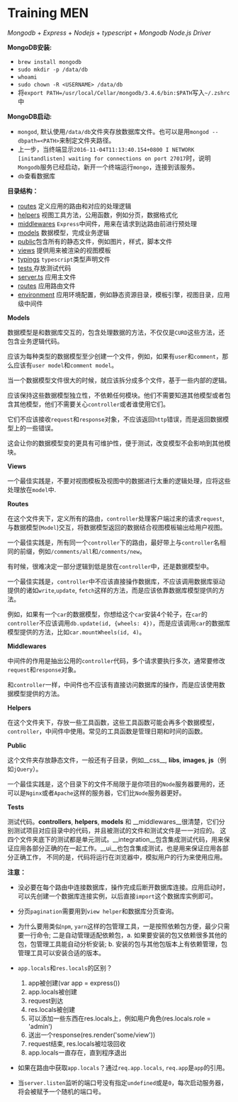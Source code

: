 # Training MEN

_Mongodb_ + _Express_ + _Nodejs_ + _typescript_ + _Mongodb Node.js Driver_

__MongoDB安装:__

*   `brew install mongodb`
*   `sudo mkdir -p /data/db`
*   `whoami`
*   `sudo chown -R <USERNAME> /data/db`
*   将`export PATH=/usr/local/Cellar/mongodb/3.4.6/bin:$PATH`写入`~/.zshrc`中

__MongoDB启动:__

*   `mongod`, 默认使用`/data/db`文件夹存放数据库文件。也可以是用`mongod --dbpath=<PATH>`来制定文件夹路径。
*   上一步，当终端显示`2016-11-04T11:13:40.154+0800 I NETWORK  [initandlisten] waiting for connections on port 27017`时，说明`Mongodb`服务已经启动，新开一个终端运行`mongo`，连接到该服务。
*   `db`查看数据库

__目录结构：__

*   [routes](./src/routes) 定义应用的路由和对应的处理逻辑
*   [helpers](./src/helpers) 视图工具方法，公用函数，例如分页，数据格式化
*   [middlewares](./src/middlewares) `Express`中间件，用来在请求到达路由前进行预处理
*   [models](./src/models) 数据模型，完成业务逻辑
*   [public](./src/public)包含所有的静态文件，例如图片，样式，脚本文件
*   [views](./src/views) 提供用来被渲染的视图模板
*   [typings](./src/typings) `typescript`类型声明文件
*   [tests ](./tests)存放测试代码
*   [server.ts](./src/server.ts) 应用主文件
*   [routes](./src/routes) 应用路由文件
*   [environment](./src/environment) 应用环境配置，例如静态资源目录，模板引擎，视图目录，应用级中间件

__Models__

数据模型是和数据库交互的，包含处理数据的方法，不仅仅是`CURD`这些方法，还包含业务逻辑代码。

应该为每种类型的数据模型至少创建一个文件，例如，如果有`user`和`comment`，那么应该有`user model`和`comment model`。

当一个数据模型文件很大的时候，就应该拆分成多个文件，基于一些内部的逻辑。

应该保持这些数据模型独立性，不依赖任何模块。他们不需要知道其他模型或者包含其他模型，他们不需要关心`controller`或者谁使用它们。

它们不应该接收`request`和`response`对象，不应该返回`http`错误，而是返回数据模型上的一些错误。

这会让你的数据模型变的更具有可维护性，便于测试，改变模型不会影响到其他模块。

__Views__

一个最佳实践是，不要对视图模板及视图中的数据进行太重的逻辑处理，应将这些处理放在`model`中.

__Routes__

在这个文件夹下，定义所有的路由，`controller`处理客户端过来的请求`request`, 与数据模型(`Model`)交互，将数据模型返回的数据结合视图模板输出给用户视图。

一个最佳实践是，所有同一个`controller`下的路由，最好带上与`controller`名相同的前缀，例如`/comments/all`和`/comments/new`。

有时候，很难决定一部分逻辑到低是放在`controller`中，还是数据模型中。

一个最佳实践是，`controller`中不应该直接操作数据库，不应该调用数据库驱动提供的诸如`write`,`update`, `fetch`这样的方法，而是应该依靠数据库模型提供的方法。

例如，如果有一个`car`的数据模型，你想给这个`car`安装4个轮子，在`car`的`controller`不应该调用`db.update(id, {wheels: 4})`，而是应该调用`car`的数据库模型提供的方法，比如`car.mountWheels(id, 4)`。

__Middlewares__

中间件的作用是抽出公用的`controller`代码，多个请求要执行多次，通常要修改`request`和`response`对象。

和`controller`一样，中间件也不应该有直接访问数据库的操作，而是应该使用数据模型提供的方法。

__Helpers__

在这个文件夹下，存放一些工具函数，这些工具函数可能会再多个数据模型，`controller`，中间件中使用。常见的工具函数是管理日期和时间的函数。

__Public__

这个文件夹存放静态文件，一般还有子目录，例如__css__, __libs__, __images__, __js__（例如`jQuery`）。

一个最佳实践是，这个目录下的文件不局限于是你项目的`Node`服务器要用的，还可以是`Nginx`或者`Apache`这样的服务器，它们比`Node`服务器更好。

__Tests__

测试代码。__controllers__, __helpers__, __models__ 和 __middlewares__很清楚，它们分别测试项目对应目录中的代码，并且被测试的文件和测试文件是一一对应的。
这四个文件夹底下的测试都是单元测试。__integration__包含集成测试代码，用来保证应用各部分正确的在一起工作。__ui__也包含集成测试，也是用来保证应用各部分正确工作，
不同的是，代码将运行在浏览器中，模拟用户的行为来使用应用。


__注意：__

* 没必要在每个路由中连接数据库，操作完成后断开数据库连接。应用启动时，可以先创建一个数据库连接实例，以后直接`import`这个数据库实例即可。

* 分页`pagination`需要用到`view helper`和数据库分页查询。

* 为什么要用类似`npm`, `yarn`这样的包管理工具，一是按照依赖包方便，最少只需要一行命令; 二是自动管理适配依赖包，a. 如果要安装的包又依赖很多其他的包，包管理工具能自动分析安装; b. 安装的包与其他包版本上有依赖管理，包管理工具可以安装合适的版本。

* `app.locals`和`res.locals`的区别？

    1. app被创建(var app = express())
    2. app.locals被创建
    3. request到达
    4. res.locals被创建
    5. 可以添加一些东西在res.locals上，例如用户角色(res.locals.role = 'admin')
    6. 送出一个response(res.render('some/view'))
    7. request结束, res.locals被垃圾回收
    8. app.locals一直存在，直到程序退出

* 如果在路由中获取`app.locals`？通过`req.app.locals`, `req.app`是`app`的引用。

* 当`server.listen`监听的端口号没有指定`undefined`或是`0`，每次启动服务器，将会被赋予一个随机的端口号。
